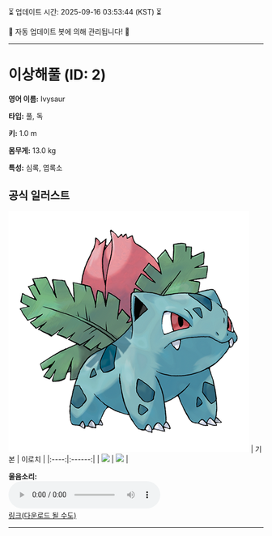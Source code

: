 
⏳ 업데이트 시간: 2025-09-16 03:53:44 (KST) ⏳

🤖 자동 업데이트 봇에 의해 관리됩니다! 🤖

---

# 이상해풀 (ID: 2)
**영어 이름:** Ivysaur

**타입:** 풀, 독

**키:** 1.0 m

**몸무게:** 13.0 kg

**특성:** 심록, 엽록소

## 공식 일러스트
![](https://raw.githubusercontent.com/PokeAPI/sprites/master/sprites/pokemon/other/official-artwork/2.png)
| 기본 | 이로치 |
|:----:|:------:|
| <img src="http://play.pokemonshowdown.com/sprites/ani/ivysaur.gif" width="200"> | <img src="http://play.pokemonshowdown.com/sprites/ani-shiny/ivysaur.gif" width="200"> |

**울음소리:**<br><audio controls src="https://raw.githubusercontent.com/PokeAPI/cries/main/cries/pokemon/latest/2.ogg"></audio><br> [링크(다운로드 될 수도)](https://raw.githubusercontent.com/PokeAPI/cries/main/cries/pokemon/latest/2.ogg)


---
